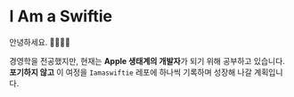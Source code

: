 # I Am a Swiftie

안녕하세요. 🙋‍♂️🙇‍♂️

경영학을 전공했지만, 현재는 **Apple 생태계의 개발자**가 되기 위해 공부하고 있습니다.  
**포기하지 않고** 이 여정을 `Iamaswiftie` 레포에 하나씩 기록하며 성장해 나갈 계획입니다.
